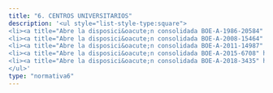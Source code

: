 ```yaml
---
title: "6. CENTROS UNIVERSITARIOS"
description: '<ul style="list-style-type:square">
<li><a title="Abre la disposici&oacute;n consolidada BOE-A-1986-20584" href="https://www.boe.es/buscar/act.php?id=BOE-A-1986-20584" target="_blank" rel="noopener">Bases generales del r&eacute;gimen de conciertos entre Universidades e Instituciones sanitarias</a></li>
<li><a title="Abre la disposici&oacute;n consolidada BOE-A-2008-15464" href="https://www.boe.es/buscar/act.php?id=BOE-A-2008-15464" target="_blank" rel="noopener">Registro de Universidades, Centros y T&iacute;tulos</a></li>
<li><a title="Abre la disposici&oacute;n consolidada BOE-A-2011-14987" href="https://www.boe.es/buscar/act.php?id=BOE-A-2011-14987" target="_blank" rel="noopener">Estatutos de la Universidad Nacional de Educaci&oacute;n a Distancia</a></li>
<li><a title="Abre la disposici&oacute;n consolidada BOE-A-2015-6708" href="https://www.boe.es/buscar/doc.php?id=BOE-A-2021-12613" target="_blank" rel="noopener">Creaci&oacute;n, autorizaci&oacute;n y acreditaci&oacute;n de universidades y centros universitarios</a></li>
<li><a title="Abre la disposici&oacute;n consolidada BOE-A-2018-3435" href="https://www.boe.es/buscar/act.php?id=BOE-A-2018-3435" target="_blank" rel="noopener">Procedimiento para la acreditaci&oacute;n institucional de centros de universidades p&uacute;blicas</a></li>
</ul>'
type: "normativa6"
---
```

